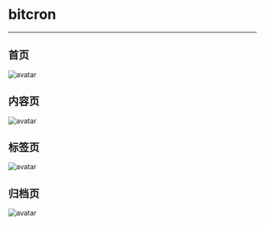 # bitcron
***
## 首页
![avatar](https://s2.ax1x.com/2019/06/12/VRf7oq.jpg)
## 内容页
![avatar](https://s2.ax1x.com/2019/06/12/VRhN0s.jpg)
## 标签页
![avatar](https://s2.ax1x.com/2019/06/12/VRhI1O.jpg)
## 归档页
![avatar](https://s2.ax1x.com/2019/06/12/VRhqHA.jpg)
